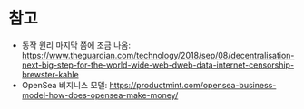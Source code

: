 # 참고
- 동작 원리 마지막 쯤에 조금 나옴: https://www.theguardian.com/technology/2018/sep/08/decentralisation-next-big-step-for-the-world-wide-web-dweb-data-internet-censorship-brewster-kahle
- OpenSea 비지니스 모델: https://productmint.com/opensea-business-model-how-does-opensea-make-money/
